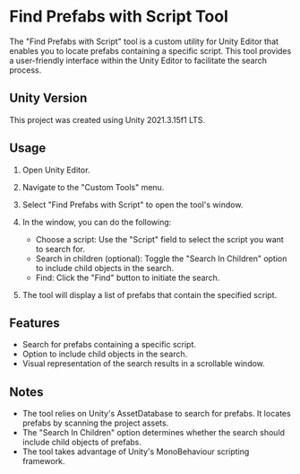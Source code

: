 # Find Prefabs with Script Tool

The "Find Prefabs with Script" tool is a custom utility for Unity Editor that enables you to locate prefabs containing a specific script. This tool provides a user-friendly interface within the Unity Editor to facilitate the search process.

## Unity Version

This project was created using Unity 2021.3.15f1 LTS.

## Usage

1. Open Unity Editor.
2. Navigate to the "Custom Tools" menu.
3. Select "Find Prefabs with Script" to open the tool's window.
4. In the window, you can do the following:

   - Choose a script: Use the "Script" field to select the script you want to search for.
   - Search in children (optional): Toggle the "Search In Children" option to include child objects in the search.
   - Find: Click the "Find" button to initiate the search.

5. The tool will display a list of prefabs that contain the specified script.

## Features

- Search for prefabs containing a specific script.
- Option to include child objects in the search.
- Visual representation of the search results in a scrollable window.

## Notes

- The tool relies on Unity's AssetDatabase to search for prefabs. It locates prefabs by scanning the project assets.
- The "Search In Children" option determines whether the search should include child objects of prefabs.
- The tool takes advantage of Unity's MonoBehaviour scripting framework.
